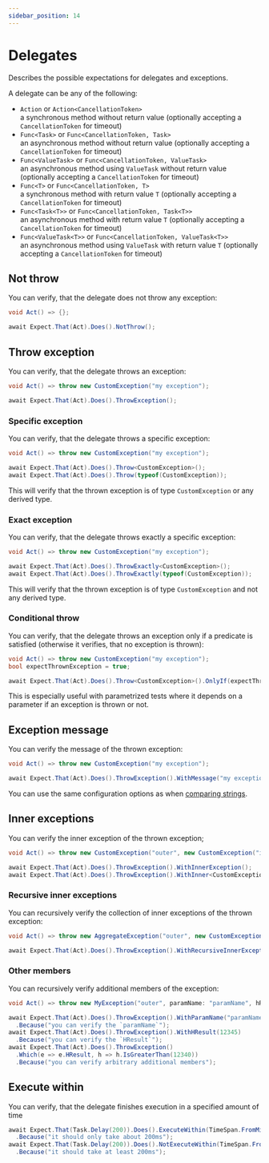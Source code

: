 ```yaml
---
sidebar_position: 14
---
```


# Delegates

Describes the possible expectations for delegates and exceptions.

A delegate can be any of the following:

- `Action` or `Action<CancellationToken>`  
  a synchronous method without return value (optionally accepting a `CancellationToken` for timeout)
- `Func<Task>` or `Func<CancellationToken, Task>`  
  an asynchronous method without return value (optionally accepting a `CancellationToken` for timeout)
- `Func<ValueTask>` or `Func<CancellationToken, ValueTask>`  
  an asynchronous method using `ValueTask` without return value (optionally accepting a `CancellationToken` for timeout)
- `Func<T>` or `Func<CancellationToken, T>`  
  a synchronous method with return value `T` (optionally accepting a `CancellationToken` for timeout)
- `Func<Task<T>>` or `Func<CancellationToken, Task<T>>`  
  an asynchronous method with return value `T` (optionally accepting a `CancellationToken` for timeout)
- `Func<ValueTask<T>>` or `Func<CancellationToken, ValueTask<T>>`  
  an asynchronous method using `ValueTask` with return value `T` (optionally accepting a `CancellationToken` for
  timeout)

## Not throw

You can verify, that the delegate does not throw any exception:

```csharp
void Act() => {};

await Expect.That(Act).Does().NotThrow();
```

## Throw exception

You can verify, that the delegate throws an exception:

```csharp
void Act() => throw new CustomException("my exception");

await Expect.That(Act).Does().ThrowException();
```

### Specific exception

You can verify, that the delegate throws a specific exception:

```csharp
void Act() => throw new CustomException("my exception");

await Expect.That(Act).Does().Throw<CustomException>();
await Expect.That(Act).Does().Throw(typeof(CustomException));
```

This will verify that the thrown exception is of type `CustomException` or any derived type.

### Exact exception

You can verify, that the delegate throws exactly a specific exception:

```csharp
void Act() => throw new CustomException("my exception");

await Expect.That(Act).Does().ThrowExactly<CustomException>();
await Expect.That(Act).Does().ThrowExactly(typeof(CustomException));
```

This will verify that the thrown exception is of type `CustomException` and not any derived type.

### Conditional throw

You can verify, that the delegate throws an exception only if a predicate is satisfied (otherwise it verifies, that no
exception is thrown):

```csharp
void Act() => throw new CustomException("my exception");
bool expectThrownException = true;

await Expect.That(Act).Does().Throw<CustomException>().OnlyIf(expectThrownException);
```

This is especially useful with parametrized tests where it depends on a parameter if an exception is thrown or not.

## Exception message

You can verify the message of the thrown exception:

```csharp
void Act() => throw new CustomException("my exception");

await Expect.That(Act).Does().ThrowException().WithMessage("my exception");
```

You can use the same configuration options as when [comparing strings](/docs/expectations/string#equality).

## Inner exceptions

You can verify the inner exception of the thrown exception;

```csharp
void Act() => throw new CustomException("outer", new CustomException("inner"));

await Expect.That(Act).Does().ThrowException().WithInnerException();
await Expect.That(Act).Does().ThrowException().WithInner<CustomException>();
```

### Recursive inner exceptions

You can recursively verify the collection of inner exceptions of the thrown exception:

```csharp
void Act() => throw new AggregateException("outer", new CustomException("inner"));

await Expect.That(Act).Does().ThrowException().WithRecursiveInnerExceptions(innerExceptions => innerExceptions.HasAtLeast(1).Be<CustomException>());
```

### Other members

You can recursively verify additional members of the exception:

```csharp
void Act() => throw new MyException("outer", paramName: "paramName", hResult: 12345);

await Expect.That(Act).Does().ThrowException().WithParamName("paramName")
  .Because("you can verify the `paramName`");
await Expect.That(Act).Does().ThrowException().WithHResult(12345)
  .Because("you can verify the `HResult`");
await Expect.That(Act).Does().ThrowException()
  .Which(e => e.HResult, h => h.IsGreaterThan(12340))
  .Because("you can verify arbitrary additional members");

```

## Execute within

You can verify, that the delegate finishes execution in a specified amount of time

```csharp
await Expect.That(Task.Delay(200)).Does().ExecuteWithin(TimeSpan.FromMilliseconds(300))
  .Because("it should only take about 200ms");
await Expect.That(Task.Delay(200)).Does().NotExecuteWithin(TimeSpan.FromMilliseconds(100))
  .Because("it should take at least 200ms");
```
